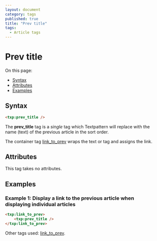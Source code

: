 ```yaml
---
layout: document
category: tags
published: true
title: "Prev title"
tags:
  - Article tags
---
```


# Prev title

On this page:

* [Syntax](#user-content-syntax)
* [Attributes](#user-content-attributes)
* [Examples](#user-content-examples)

## Syntax

~~~ html
<txp:prev_title />
~~~

The **prev_title** tag is a *single* tag which Textpattern will replace with the name (text) of the previous article in the sort order.

The container tag [link_to_prev](link-to-prev) wraps the text or tag and assigns the link.

## Attributes

This tag takes no attributes.

## Examples

### Example 1: Display a link to the previous article when displaying individual articles

~~~ html
<txp:link_to_prev>
    <txp:prev_title />
</txp:link_to_prev>
~~~

Other tags used: [link_to_prev](link-to-prev).
